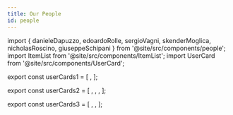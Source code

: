 ```yaml
---
title: Our People
id: people
---
```


import { danieleDapuzzo, edoardoRolle, sergioVagni, skenderMoglica, nicholasRoscino, giuseppeSchipani } from '@site/src/components/people';
import ItemList from '@site/src/components/ItemList';
import UserCard from '@site/src/components/UserCard';



export const userCards1 = [
    <UserCard item={giuseppeSchipani} />,
];

export const userCards2 = [
    <UserCard item={skenderMoglica} />,
    <UserCard item={sergioVagni} />,
    <UserCard item={nicholasRoscino} />,
];


export const userCards3 = [
    <UserCard item={danieleDapuzzo} />,
    <UserCard item={edoardoRolle} />,
];

<ItemList items={userCards1} />

<div style={{ margin: '50px 0' }}></div>

<ItemList items={userCards2} />

<div style={{ margin: '50px 0' }}></div>

<ItemList items={userCards3} />
